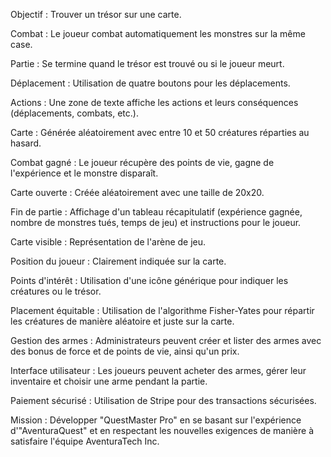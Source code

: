 <!-- Spéc V1 : -->

Objectif : Trouver un trésor sur une carte.

Combat : Le joueur combat automatiquement les monstres sur la même case.

Partie : Se termine quand le trésor est trouvé ou si le joueur meurt.

Déplacement : Utilisation de quatre boutons pour les déplacements.

Actions : Une zone de texte affiche les actions et leurs conséquences (déplacements, combats, etc.).

Carte : Générée aléatoirement avec entre 10 et 50 créatures réparties au hasard.

Combat gagné : Le joueur récupère des points de vie, gagne de l'expérience et le monstre disparaît.

Carte ouverte : Créée aléatoirement avec une taille de 20x20.

Fin de partie : Affichage d'un tableau récapitulatif (expérience gagnée, nombre de monstres tués, temps de jeu) et instructions pour le joueur.

<!-- Spéc V2 : -->

Carte visible : Représentation de l'arène de jeu.

Position du joueur : Clairement indiquée sur la carte.

Points d'intérêt : Utilisation d'une icône générique pour indiquer les créatures ou le trésor.

Placement équitable : Utilisation de l'algorithme Fisher-Yates pour répartir les créatures de manière aléatoire et juste sur la carte.

Gestion des armes : Administrateurs peuvent créer et lister des armes avec des bonus de force et de points de vie, ainsi qu'un prix.

Interface utilisateur : Les joueurs peuvent acheter des armes, gérer leur inventaire et choisir une arme pendant la partie.

Paiement sécurisé : Utilisation de Stripe pour des transactions sécurisées.

Mission : Développer "QuestMaster Pro" en se basant sur l'expérience d'"AventuraQuest" et en respectant les nouvelles exigences de manière à satisfaire l'équipe AventuraTech Inc.
